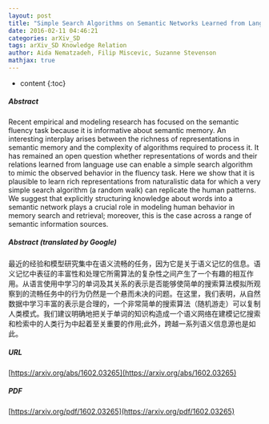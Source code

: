 ```yaml
---
layout: post
title: "Simple Search Algorithms on Semantic Networks Learned from Language Use"
date: 2016-02-11 04:46:21
categories: arXiv_SD
tags: arXiv_SD Knowledge Relation
author: Aida Nematzadeh, Filip Miscevic, Suzanne Stevenson
mathjax: true
---
```


* content
{:toc}

##### Abstract
Recent empirical and modeling research has focused on the semantic fluency task because it is informative about semantic memory. An interesting interplay arises between the richness of representations in semantic memory and the complexity of algorithms required to process it. It has remained an open question whether representations of words and their relations learned from language use can enable a simple search algorithm to mimic the observed behavior in the fluency task. Here we show that it is plausible to learn rich representations from naturalistic data for which a very simple search algorithm (a random walk) can replicate the human patterns. We suggest that explicitly structuring knowledge about words into a semantic network plays a crucial role in modeling human behavior in memory search and retrieval; moreover, this is the case across a range of semantic information sources.

##### Abstract (translated by Google)
最近的经验和模型研究集中在语义流畅的任务，因为它是关于语义记忆的信息。语义记忆中表征的丰富性和处理它所需算法的复杂性之间产生了一个有趣的相互作用。从语言使用中学习的单词及其关系的表示是否能够使简单的搜索算法模拟所观察到的流畅任务中的行为仍然是一个悬而未决的问题。在这里，我们表明，从自然数据中学习丰富的表示是合理的，一个非常简单的搜索算法（随机游走）可以复制人类模式。我们建议明确地把关于单词的知识构造成一个语义网络在建模记忆搜索和检索中的人类行为中起着至关重要的作用;此外，跨越一系列语义信息源也是如此。

##### URL
[https://arxiv.org/abs/1602.03265](https://arxiv.org/abs/1602.03265)

##### PDF
[https://arxiv.org/pdf/1602.03265](https://arxiv.org/pdf/1602.03265)

